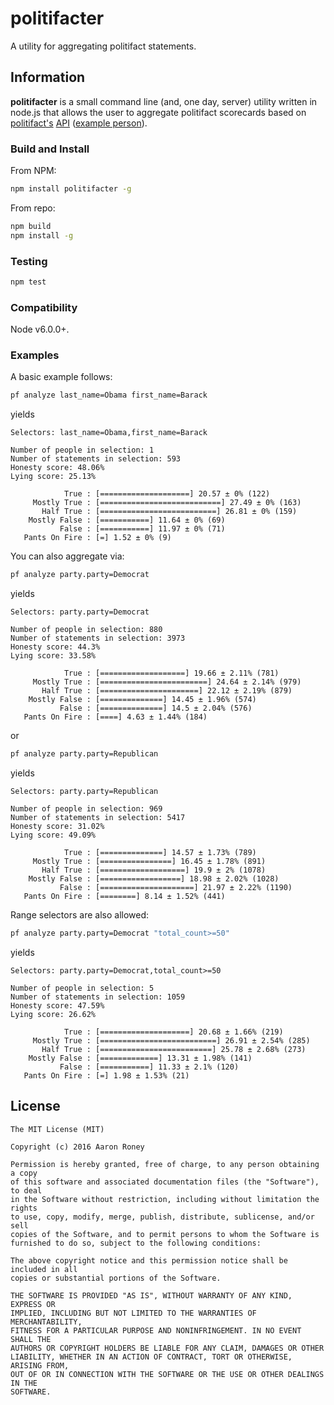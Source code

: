 # politifacter

A utility for aggregating politifact statements.

## Information

**politifacter** is a small command line (and, one day, server) utility written in node.js that allows the user to aggregate politifact scorecards based on [politifact's](http://www.politifact.com/) [API](http://static.politifact.com/api/v2apidoc.html) ([example person](examples/examplePerson.json)).

### Build and Install

From NPM:
```bash
npm install politifacter -g
```

From repo:
```bash
npm build
npm install -g
```

### Testing

```bash
npm test
```

### Compatibility

Node v6.0.0+.

### Examples
A basic example follows:
```bash
pf analyze last_name=Obama first_name=Barack
```
yields
```
Selectors: last_name=Obama,first_name=Barack

Number of people in selection: 1
Number of statements in selection: 593
Honesty score: 48.06%
Lying score: 25.13%

            True : [====================] 20.57 ± 0% (122)
     Mostly True : [===========================] 27.49 ± 0% (163)
       Half True : [==========================] 26.81 ± 0% (159)
    Mostly False : [===========] 11.64 ± 0% (69)
           False : [===========] 11.97 ± 0% (71)
   Pants On Fire : [=] 1.52 ± 0% (9)
```

You can also aggregate via:

```bash
pf analyze party.party=Democrat
```
yields
```
Selectors: party.party=Democrat

Number of people in selection: 880
Number of statements in selection: 3973
Honesty score: 44.3%
Lying score: 33.58%

            True : [===================] 19.66 ± 2.11% (781)
     Mostly True : [========================] 24.64 ± 2.14% (979)
       Half True : [======================] 22.12 ± 2.19% (879)
    Mostly False : [==============] 14.45 ± 1.96% (574)
           False : [==============] 14.5 ± 2.04% (576)
   Pants On Fire : [====] 4.63 ± 1.44% (184)
```

or

```bash
pf analyze party.party=Republican
```
yields
```
Selectors: party.party=Republican

Number of people in selection: 969
Number of statements in selection: 5417
Honesty score: 31.02%
Lying score: 49.09%

            True : [==============] 14.57 ± 1.73% (789)
     Mostly True : [================] 16.45 ± 1.78% (891)
       Half True : [===================] 19.9 ± 2% (1078)
    Mostly False : [==================] 18.98 ± 2.02% (1028)
           False : [=====================] 21.97 ± 2.22% (1190)
   Pants On Fire : [========] 8.14 ± 1.52% (441)
```

Range selectors are also allowed:
```bash
pf analyze party.party=Democrat "total_count>=50"
```
yields
```
Selectors: party.party=Democrat,total_count>=50

Number of people in selection: 5
Number of statements in selection: 1059
Honesty score: 47.59%
Lying score: 26.62%

            True : [====================] 20.68 ± 1.66% (219)
     Mostly True : [==========================] 26.91 ± 2.54% (285)
       Half True : [=========================] 25.78 ± 2.68% (273)
    Mostly False : [=============] 13.31 ± 1.98% (141)
           False : [===========] 11.33 ± 2.1% (120)
   Pants On Fire : [=] 1.98 ± 1.53% (21)
```

## License

```
The MIT License (MIT)

Copyright (c) 2016 Aaron Roney

Permission is hereby granted, free of charge, to any person obtaining a copy
of this software and associated documentation files (the "Software"), to deal
in the Software without restriction, including without limitation the rights
to use, copy, modify, merge, publish, distribute, sublicense, and/or sell
copies of the Software, and to permit persons to whom the Software is
furnished to do so, subject to the following conditions:

The above copyright notice and this permission notice shall be included in all
copies or substantial portions of the Software.

THE SOFTWARE IS PROVIDED "AS IS", WITHOUT WARRANTY OF ANY KIND, EXPRESS OR
IMPLIED, INCLUDING BUT NOT LIMITED TO THE WARRANTIES OF MERCHANTABILITY,
FITNESS FOR A PARTICULAR PURPOSE AND NONINFRINGEMENT. IN NO EVENT SHALL THE
AUTHORS OR COPYRIGHT HOLDERS BE LIABLE FOR ANY CLAIM, DAMAGES OR OTHER
LIABILITY, WHETHER IN AN ACTION OF CONTRACT, TORT OR OTHERWISE, ARISING FROM,
OUT OF OR IN CONNECTION WITH THE SOFTWARE OR THE USE OR OTHER DEALINGS IN THE
SOFTWARE.
```